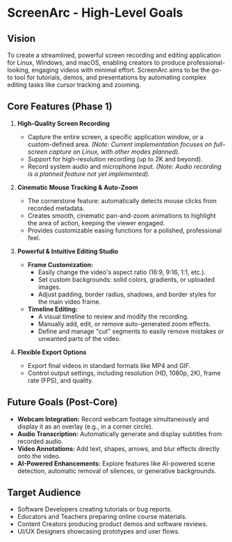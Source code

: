 # ScreenArc - High-Level Goals

## Vision

To create a streamlined, powerful screen recording and editing application for Linux, Windows, and macOS, enabling creators to produce professional-looking, engaging videos with minimal effort. ScreenArc aims to be the go-to tool for tutorials, demos, and presentations by automating complex editing tasks like cursor tracking and zooming.

## Core Features (Phase 1)

1.  **High-Quality Screen Recording**
    - Capture the entire screen, a specific application window, or a custom-defined area. _(Note: Current implementation focuses on full-screen capture on Linux, with other modes planned)._
    - Support for high-resolution recording (up to 2K and beyond).
    - Record system audio and microphone input. _(Note: Audio recording is a planned feature not yet implemented)._

2.  **Cinematic Mouse Tracking & Auto-Zoom**
    - The cornerstone feature: automatically detects mouse clicks from recorded metadata.
    - Creates smooth, cinematic pan-and-zoom animations to highlight the area of action, keeping the viewer engaged.
    - Provides customizable easing functions for a polished, professional feel.

3.  **Powerful & Intuitive Editing Studio**
    - **Frame Customization:**
      - Easily change the video's aspect ratio (16:9, 9:16, 1:1, etc.).
      - Set custom backgrounds: solid colors, gradients, or uploaded images.
      - Adjust padding, border radius, shadows, and border styles for the main video frame.
    - **Timeline Editing:**
      - A visual timeline to review and modify the recording.
      - Manually add, edit, or remove auto-generated zoom effects.
      - Define and manage "cut" segments to easily remove mistakes or unwanted parts of the video.

4.  **Flexible Export Options**
    - Export final videos in standard formats like MP4 and GIF.
    - Control output settings, including resolution (HD, 1080p, 2K), frame rate (FPS), and quality.

## Future Goals (Post-Core)

- **Webcam Integration:** Record webcam footage simultaneously and display it as an overlay (e.g., in a corner circle).
- **Audio Transcription:** Automatically generate and display subtitles from recorded audio.
- **Video Annotations:** Add text, shapes, arrows, and blur effects directly onto the video.
- **AI-Powered Enhancements:** Explore features like AI-powered scene detection, automatic removal of silences, or generative backgrounds.

## Target Audience

- Software Developers creating tutorials or bug reports.
- Educators and Teachers preparing online course materials.
- Content Creators producing product demos and software reviews.
- UI/UX Designers showcasing prototypes and user flows.
